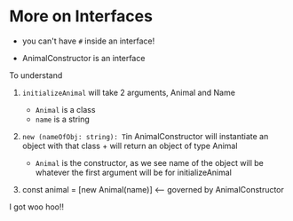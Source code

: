 # More on Interfaces

-   you can't have `#` inside an interface!

-   AnimalConstructor is an interface

To understand

1. `initializeAnimal` will take 2 arguments, Animal and Name

    - `Animal` is a class
    - `name` is a string

2. `new (nameOfObj: string): T`in AnimalConstructor will instantiate an object with that class + will return an object of type Animal

    - `Animal` is the constructor, as we see name of the object will be whatever the first argument will be for initializeAnimal

3. const animal = [new Animal(name)] <-- governed by AnimalConstructor

I got woo hoo!!
